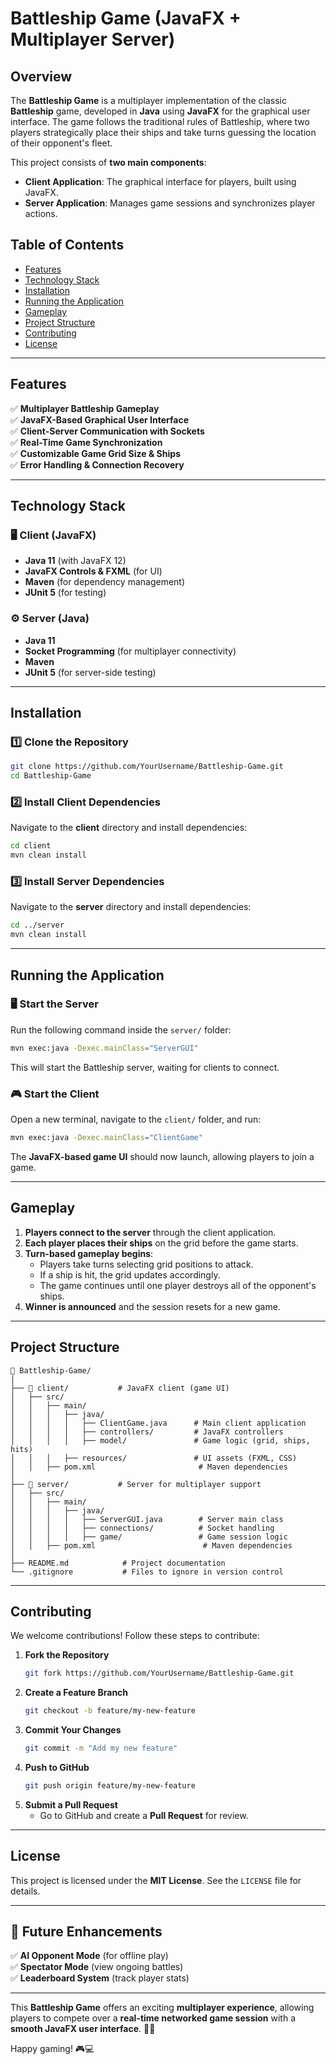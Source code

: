 # Battleship Game (JavaFX + Multiplayer Server)

## Overview

The **Battleship Game** is a multiplayer implementation of the classic **Battleship** game, developed in **Java** using **JavaFX** for the graphical user interface. The game follows the traditional rules of Battleship, where two players strategically place their ships and take turns guessing the location of their opponent's fleet.

This project consists of **two main components**:
- **Client Application**: The graphical interface for players, built using JavaFX.
- **Server Application**: Manages game sessions and synchronizes player actions.

## Table of Contents

- [Features](#features)
- [Technology Stack](#technology-stack)
- [Installation](#installation)
- [Running the Application](#running-the-application)
- [Gameplay](#gameplay)
- [Project Structure](#project-structure)
- [Contributing](#contributing)
- [License](#license)

---

## Features

✅ **Multiplayer Battleship Gameplay**  
✅ **JavaFX-Based Graphical User Interface**  
✅ **Client-Server Communication with Sockets**  
✅ **Real-Time Game Synchronization**  
✅ **Customizable Game Grid Size & Ships**  
✅ **Error Handling & Connection Recovery**  

---

## Technology Stack

### 🖥️ Client (JavaFX)
- **Java 11** (with JavaFX 12)
- **JavaFX Controls & FXML** (for UI)
- **Maven** (for dependency management)
- **JUnit 5** (for testing)

### ⚙️ Server (Java)
- **Java 11**
- **Socket Programming** (for multiplayer connectivity)
- **Maven**
- **JUnit 5** (for server-side testing)

---

## Installation

### 1️⃣ Clone the Repository
```bash
git clone https://github.com/YourUsername/Battleship-Game.git
cd Battleship-Game
```

### 2️⃣ Install Client Dependencies
Navigate to the **client** directory and install dependencies:
```bash
cd client
mvn clean install
```

### 3️⃣ Install Server Dependencies
Navigate to the **server** directory and install dependencies:
```bash
cd ../server
mvn clean install
```

---

## Running the Application

### 🖥️ Start the Server
Run the following command inside the `server/` folder:
```bash
mvn exec:java -Dexec.mainClass="ServerGUI"
```
This will start the Battleship server, waiting for clients to connect.

### 🎮 Start the Client
Open a new terminal, navigate to the `client/` folder, and run:
```bash
mvn exec:java -Dexec.mainClass="ClientGame"
```
The **JavaFX-based game UI** should now launch, allowing players to join a game.

---

## Gameplay

1. **Players connect to the server** through the client application.
2. **Each player places their ships** on the grid before the game starts.
3. **Turn-based gameplay begins**:
   - Players take turns selecting grid positions to attack.
   - If a ship is hit, the grid updates accordingly.
   - The game continues until one player destroys all of the opponent's ships.
4. **Winner is announced** and the session resets for a new game.

---

## Project Structure

```
📂 Battleship-Game/
│
├── 📂 client/           # JavaFX client (game UI)
│   ├── src/
│   │   ├── main/
│   │   │   ├── java/
│   │   │   │   ├── ClientGame.java      # Main client application
│   │   │   │   ├── controllers/         # JavaFX controllers
│   │   │   │   ├── model/               # Game logic (grid, ships, hits)
│   │   │   ├── resources/               # UI assets (FXML, CSS)
│   │   ├── pom.xml                       # Maven dependencies
│
├── 📂 server/           # Server for multiplayer support
│   ├── src/
│   │   ├── main/
│   │   │   ├── java/
│   │   │   │   ├── ServerGUI.java        # Server main class
│   │   │   │   ├── connections/          # Socket handling
│   │   │   │   ├── game/                 # Game session logic
│   │   ├── pom.xml                        # Maven dependencies
│
├── README.md            # Project documentation
└── .gitignore           # Files to ignore in version control
```

---

## Contributing

We welcome contributions! Follow these steps to contribute:

1. **Fork the Repository**  
   ```bash
   git fork https://github.com/YourUsername/Battleship-Game.git
   ```
2. **Create a Feature Branch**  
   ```bash
   git checkout -b feature/my-new-feature
   ```
3. **Commit Your Changes**  
   ```bash
   git commit -m "Add my new feature"
   ```
4. **Push to GitHub**  
   ```bash
   git push origin feature/my-new-feature
   ```
5. **Submit a Pull Request**  
   - Go to GitHub and create a **Pull Request** for review.

---

## License

This project is licensed under the **MIT License**. See the `LICENSE` file for details.

---

## 🚀 Future Enhancements

✅ **AI Opponent Mode** (for offline play)  
✅ **Spectator Mode** (view ongoing battles)  
✅ **Leaderboard System** (track player stats)  

---

This **Battleship Game** offers an exciting **multiplayer experience**, allowing players to compete over a **real-time networked game session** with a **smooth JavaFX user interface**. 🚢🔥

Happy gaming! 🎮💻
